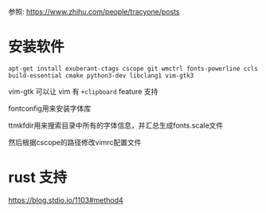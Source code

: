

参照: https://www.zhihu.com/people/tracyone/posts

# 安装软件

```
apt-get install exuberant-ctags cscope git wmctrl fonts-powerline ccls build-essential cmake python3-dev libclang1 vim-gtk3
```

vim-gtk 可以让 vim 有 `+clipboard` feature 支持

fontconfig用来安装字体库

ttmkfdir用来搜索目录中所有的字体信息，并汇总生成fonts.scale文件

然后根据cscope的路径修改vimrc配置文件



# rust 支持

https://blog.stdio.io/1103#method4